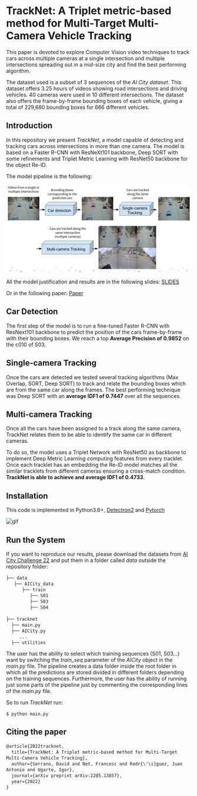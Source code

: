 # TrackNet: A Triplet metric-based method for Multi-Target Multi-Camera Vehicle Tracking

This paper is devoted to explore Computer Vision video techniques to track cars across multiple cameras at a single intersection and multiple intersections spreading out in a mid-size city and find the best performing algorithm.

The dataset used is a subset of 3 sequences of the *AI City dataset*. This dataset offers 3.25 hours of videos showing road intersections and driving vehicles. 40 cameras were used in 10 different intersections. The dataset also offers the frame-by-frame bounding boxes of each vehicle, giving a total of 229,680 bounding boxes for 666 different vehicles.


## Introduction

In this repository we present *TrackNet*, a model capable of detecting and tracking cars across intersections in more than one camera. The model is based on a Faster R-CNN with ResNeXt101 backbone, Deep SORT with some refinements and Triplet Metric Learning with ResNet50 backbone for the object Re-ID.

The model pipeline is the following:

![example](data/fasterrcnn/S03-S04/figures/example.png)

All the model justification and results are in the following slides: [SLIDES](https://docs.google.com/presentation/d/1hbSbUkJ5XG_9_Yyj9-YAxtO10loXa0TE8gJzPEHQc4k/edit?usp=sharing)

Or in the following paper: [Paper](https://arxiv.org/abs/2205.13857)

## Car Detection

The first step of the model is to run a fine-tuned Faster R-CNN with ResNext101 backbone to predict the position of the cars frame-by-frame with their bounding boxes. We reach a top **Average Precision of 0.9852** on the c010 of S03.

## Single-camera Tracking

Once the cars are detected we tested several tracking algorithms (Max Overlap, SORT, Deep SORT) to track and relate the bounding boxes which are from the same car along the frames. The best performing technique was Deep SORT with an **average IDF1 of 0.7447** over all the sequences.

## Multi-camera Tracking

Once all the cars have been assigned to a track along the same camera, TrackNet relates them to be able to identify the same car in different cameras.

To do so, the model uses a Triplet Network with ResNet50 as backbone to implement Deep Metric Learning computing features from every tracklet. Once each tracklet has an embedding the Re-ID model matches all the similar tracklets from different cameras ensuring a cross-match condition. **TrackNet is able to achieve and average IDF1 of 0.4733**.

## Installation

This code is implemented in Python3.6+, [Detectron2](https://github.com/facebookresearch/detectron2) and [Pytorch](https://pytorch.org/)

![gif](data/fasterrcnn/S01-S04/figures/model_example.gif)

## Run the System

If you want to reproduce our results, please download the datasets from [AI City Challenge 22](https://www.aicitychallenge.org/2022-data-and-evaluation/) and put them in a folder called *data* outside the repository folder:

```
├── data
   ├── AICity_data
      ├── train
         ├── S01
         ├── S03
         ├── S04
         
├── tracknet
  ├── main.py
  ├── AICity.py
     ...
  ├── utilities
```

The user has the ability to select which training sequences (S01, S03...) want by switching the *train_seq* parameter of the *AICity* object in the *main.py* file. The pipeline creates a data folder inside the root folder in which all the predictions are stored divided in different folders depending on the training sequences. Furthermore, the user has the ability of running just some parts of the pipeline just by commenting the corresponding lines of the *main.py* file.

So to run *TrackNet* run:
```
$ python main.py
```

## Citing the paper
```
@article{2022tracknet,
  title={TrackNet: A Triplet metric-based method for Multi-Target Multi-Camera Vehicle Tracking},
  author={Serrano, David and Net, Francesc and Rodr{\'\i}guez, Juan Antonio and Ugarte, Igor},
  journal={arXiv preprint arXiv:2205.13857},
  year={2022}
}
```






